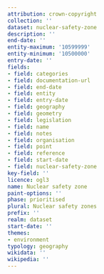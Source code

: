 ```yaml
---
attribution: crown-copyright
collection: ''
dataset: nuclear-safety-zone
description: ''
end-date: ''
entity-maximum: '10599999'
entity-minimum: '10500000'
entry-date: ''
fields:
- field: categories
- field: documentation-url
- field: end-date
- field: entity
- field: entry-date
- field: geography
- field: geometry
- field: legislation
- field: name
- field: notes
- field: organisation
- field: point
- field: reference
- field: start-date
- field: nuclear-safety-zone
key-field: ''
licence: ogl3
name: Nuclear safety zone
paint-options: ''
phase: prioritised
plural: Nuclear safety zones
prefix: ''
realm: dataset
start-date: ''
themes:
- environment
typology: geography
wikidata: ''
wikipedia: ''
---
```

